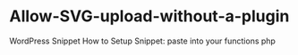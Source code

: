 # Allow-SVG-upload-without-a-plugin
WordPress Snippet
How to Setup Snippet: paste into your functions php
